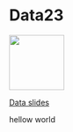 # Data23


<img src="https://github.com/abender2022/Fall2023/assets/142943689/c01029a7-2ee5-420b-82f7-83b1a80a1e7b" width=100>



[Data slides](https://docs.google.com/presentation/d/1haspTDMDRBqYV1HqobesPBlry8xl7h2aeaOQMy7J5P0/edit#slide=id.g1e5fe554c45_0_175)

hellow world
